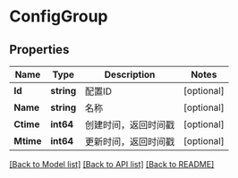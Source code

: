# ConfigGroup

## Properties

Name | Type | Description | Notes
------------ | ------------- | ------------- | -------------
**Id** | **string** | 配置ID | [optional] 
**Name** | **string** | 名称 | [optional] 
**Ctime** | **int64** | 创建时间，返回时间戳 | [optional] 
**Mtime** | **int64** | 更新时间，返回时间戳 | [optional] 

[[Back to Model list]](../README.md#documentation-for-models) [[Back to API list]](../README.md#documentation-for-api-endpoints) [[Back to README]](../README.md)


